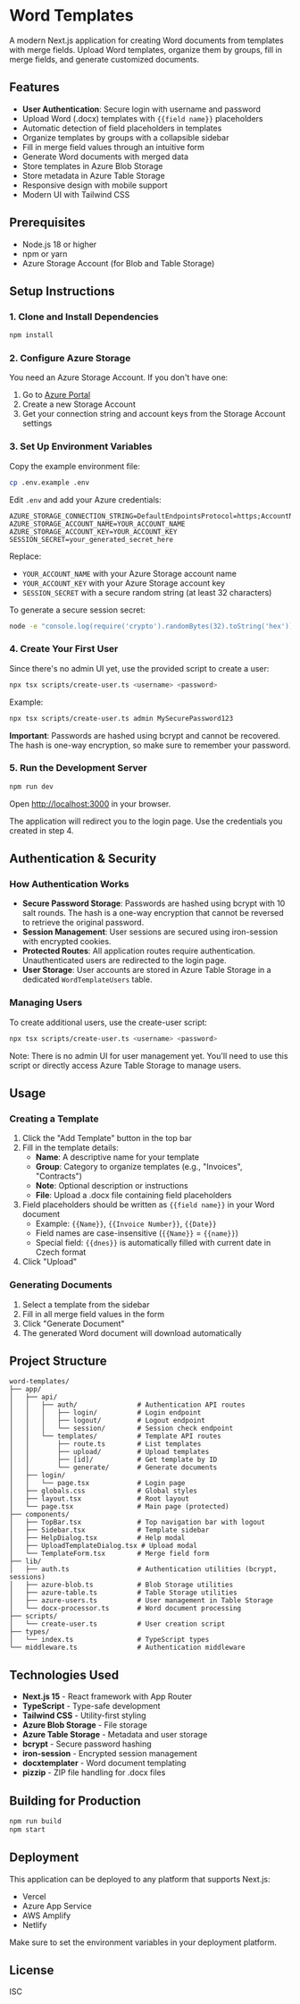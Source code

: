 # Word Templates

A modern Next.js application for creating Word documents from templates with merge fields. Upload Word templates, organize them by groups, fill in merge fields, and generate customized documents.

## Features

- **User Authentication**: Secure login with username and password
- Upload Word (.docx) templates with `{{field name}}` placeholders
- Automatic detection of field placeholders in templates
- Organize templates by groups with a collapsible sidebar
- Fill in merge field values through an intuitive form
- Generate Word documents with merged data
- Store templates in Azure Blob Storage
- Store metadata in Azure Table Storage
- Responsive design with mobile support
- Modern UI with Tailwind CSS

## Prerequisites

- Node.js 18 or higher
- npm or yarn
- Azure Storage Account (for Blob and Table Storage)

## Setup Instructions

### 1. Clone and Install Dependencies

```bash
npm install
```

### 2. Configure Azure Storage

You need an Azure Storage Account. If you don't have one:

1. Go to [Azure Portal](https://portal.azure.com)
2. Create a new Storage Account
3. Get your connection string and account keys from the Storage Account settings

### 3. Set Up Environment Variables

Copy the example environment file:

```bash
cp .env.example .env
```

Edit `.env` and add your Azure credentials:

```env
AZURE_STORAGE_CONNECTION_STRING=DefaultEndpointsProtocol=https;AccountName=YOUR_ACCOUNT_NAME;AccountKey=YOUR_ACCOUNT_KEY;EndpointSuffix=core.windows.net
AZURE_STORAGE_ACCOUNT_NAME=YOUR_ACCOUNT_NAME
AZURE_STORAGE_ACCOUNT_KEY=YOUR_ACCOUNT_KEY
SESSION_SECRET=your_generated_secret_here
```

Replace:
- `YOUR_ACCOUNT_NAME` with your Azure Storage account name
- `YOUR_ACCOUNT_KEY` with your Azure Storage account key
- `SESSION_SECRET` with a secure random string (at least 32 characters)

To generate a secure session secret:
```bash
node -e "console.log(require('crypto').randomBytes(32).toString('hex'))"
```

### 4. Create Your First User

Since there's no admin UI yet, use the provided script to create a user:

```bash
npx tsx scripts/create-user.ts <username> <password>
```

Example:
```bash
npx tsx scripts/create-user.ts admin MySecurePassword123
```

**Important**: Passwords are hashed using bcrypt and cannot be recovered. The hash is one-way encryption, so make sure to remember your password.

### 5. Run the Development Server

```bash
npm run dev
```

Open [http://localhost:3000](http://localhost:3000) in your browser.

The application will redirect you to the login page. Use the credentials you created in step 4.

## Authentication & Security

### How Authentication Works

- **Secure Password Storage**: Passwords are hashed using bcrypt with 10 salt rounds. The hash is a one-way encryption that cannot be reversed to retrieve the original password.
- **Session Management**: User sessions are secured using iron-session with encrypted cookies.
- **Protected Routes**: All application routes require authentication. Unauthenticated users are redirected to the login page.
- **User Storage**: User accounts are stored in Azure Table Storage in a dedicated `WordTemplateUsers` table.

### Managing Users

To create additional users, use the create-user script:

```bash
npx tsx scripts/create-user.ts <username> <password>
```

Note: There is no admin UI for user management yet. You'll need to use this script or directly access Azure Table Storage to manage users.

## Usage

### Creating a Template

1. Click the "Add Template" button in the top bar
2. Fill in the template details:
   - **Name**: A descriptive name for your template
   - **Group**: Category to organize templates (e.g., "Invoices", "Contracts")
   - **Note**: Optional description or instructions
   - **File**: Upload a .docx file containing field placeholders
3. Field placeholders should be written as `{{field name}}` in your Word document
   - Example: `{{Name}}`, `{{Invoice Number}}`, `{{Date}}`
   - Field names are case-insensitive (`{{Name}}` = `{{name}}`)
   - Special field: `{{dnes}}` is automatically filled with current date in Czech format
4. Click "Upload"

### Generating Documents

1. Select a template from the sidebar
2. Fill in all merge field values in the form
3. Click "Generate Document"
4. The generated Word document will download automatically

## Project Structure

```
word-templates/
├── app/
│   ├── api/
│   │   ├── auth/               # Authentication API routes
│   │   │   ├── login/          # Login endpoint
│   │   │   ├── logout/         # Logout endpoint
│   │   │   └── session/        # Session check endpoint
│   │   └── templates/          # Template API routes
│   │       ├── route.ts        # List templates
│   │       ├── upload/         # Upload templates
│   │       ├── [id]/           # Get template by ID
│   │       └── generate/       # Generate documents
│   ├── login/
│   │   └── page.tsx            # Login page
│   ├── globals.css             # Global styles
│   ├── layout.tsx              # Root layout
│   └── page.tsx                # Main page (protected)
├── components/
│   ├── TopBar.tsx              # Top navigation bar with logout
│   ├── Sidebar.tsx             # Template sidebar
│   ├── HelpDialog.tsx          # Help modal
│   ├── UploadTemplateDialog.tsx # Upload modal
│   └── TemplateForm.tsx        # Merge field form
├── lib/
│   ├── auth.ts                 # Authentication utilities (bcrypt, sessions)
│   ├── azure-blob.ts           # Blob Storage utilities
│   ├── azure-table.ts          # Table Storage utilities
│   ├── azure-users.ts          # User management in Table Storage
│   └── docx-processor.ts       # Word document processing
├── scripts/
│   └── create-user.ts          # User creation script
├── types/
│   └── index.ts                # TypeScript types
└── middleware.ts               # Authentication middleware
```

## Technologies Used

- **Next.js 15** - React framework with App Router
- **TypeScript** - Type-safe development
- **Tailwind CSS** - Utility-first styling
- **Azure Blob Storage** - File storage
- **Azure Table Storage** - Metadata and user storage
- **bcrypt** - Secure password hashing
- **iron-session** - Encrypted session management
- **docxtemplater** - Word document templating
- **pizzip** - ZIP file handling for .docx files

## Building for Production

```bash
npm run build
npm start
```

## Deployment

This application can be deployed to any platform that supports Next.js:

- Vercel
- Azure App Service
- AWS Amplify
- Netlify

Make sure to set the environment variables in your deployment platform.

## License

ISC
